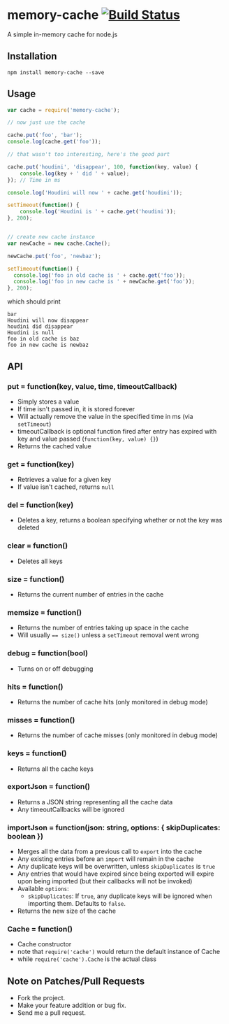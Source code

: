 # memory-cache [![Build Status](https://travis-ci.org/ptarjan/node-cache.svg?branch=master)](https://travis-ci.org/ptarjan/node-cache)

A simple in-memory cache for node.js

## Installation

    npm install memory-cache --save

## Usage

```javascript
var cache = require('memory-cache');

// now just use the cache

cache.put('foo', 'bar');
console.log(cache.get('foo'));

// that wasn't too interesting, here's the good part

cache.put('houdini', 'disappear', 100, function(key, value) {
    console.log(key + ' did ' + value);
}); // Time in ms

console.log('Houdini will now ' + cache.get('houdini'));

setTimeout(function() {
    console.log('Houdini is ' + cache.get('houdini'));
}, 200);


// create new cache instance
var newCache = new cache.Cache();

newCache.put('foo', 'newbaz');

setTimeout(function() {
  console.log('foo in old cache is ' + cache.get('foo'));
  console.log('foo in new cache is ' + newCache.get('foo'));
}, 200);
```

which should print

    bar
    Houdini will now disappear
    houdini did disappear
    Houdini is null
    foo in old cache is baz
    foo in new cache is newbaz

## API

### put = function(key, value, time, timeoutCallback)

* Simply stores a value
* If time isn't passed in, it is stored forever
* Will actually remove the value in the specified time in ms (via `setTimeout`)
* timeoutCallback is optional function fired after entry has expired with key and value passed (`function(key, value) {}`)
* Returns the cached value

### get = function(key)

* Retrieves a value for a given key
* If value isn't cached, returns `null`

### del = function(key)

* Deletes a key, returns a boolean specifying whether or not the key was deleted

### clear = function()

* Deletes all keys

### size = function()

* Returns the current number of entries in the cache

### memsize = function()

* Returns the number of entries taking up space in the cache
* Will usually `== size()` unless a `setTimeout` removal went wrong

### debug = function(bool)

* Turns on or off debugging

### hits = function()

* Returns the number of cache hits (only monitored in debug mode)

### misses = function()

* Returns the number of cache misses (only monitored in debug mode)

### keys = function()

* Returns all the cache keys

### exportJson = function()

* Returns a JSON string representing all the cache data
* Any timeoutCallbacks will be ignored

### importJson = function(json: string, options: { skipDuplicates: boolean })

* Merges all the data from a previous call to `export` into the cache
* Any existing entries before an `import` will remain in the cache
* Any duplicate keys will be overwritten, unless `skipDuplicates` is `true`
* Any entries that would have expired since being exported will expire upon being imported (but their callbacks will not be invoked)
* Available `options`:
  * `skipDuplicates`: If `true`, any duplicate keys will be ignored when importing them. Defaults to `false`.
* Returns the new size of the cache

### Cache = function()

* Cache constructor
* note that `require('cache')` would return the default instance of Cache
* while `require('cache').Cache` is the actual class

## Note on Patches/Pull Requests

* Fork the project.
* Make your feature addition or bug fix.
* Send me a pull request.
